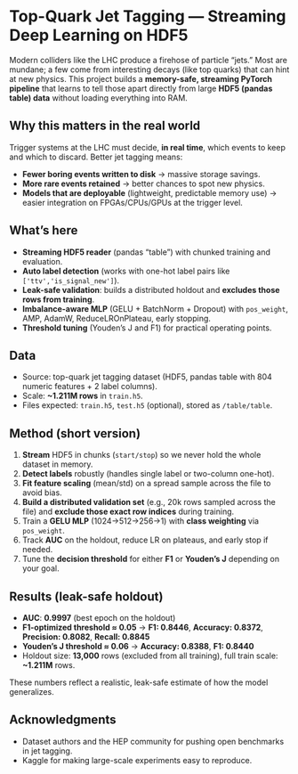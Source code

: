 
# Top-Quark Jet Tagging — Streaming Deep Learning on HDF5

Modern colliders like the LHC produce a firehose of particle “jets.” Most are mundane; a few come from interesting decays (like top quarks) that can hint at new physics. This project builds a **memory-safe, streaming PyTorch pipeline** that learns to tell those apart directly from large **HDF5 (pandas table) data** without loading everything into RAM.

## Why this matters in the real world

Trigger systems at the LHC must decide, **in real time**, which events to keep and which to discard. Better jet tagging means:

* **Fewer boring events written to disk** → massive storage savings.
* **More rare events retained** → better chances to spot new physics.
* **Models that are deployable** (lightweight, predictable memory use) → easier integration on FPGAs/CPUs/GPUs at the trigger level.

## What’s here

* **Streaming HDF5 reader** (pandas “table”) with chunked training and evaluation.
* **Auto label detection** (works with one-hot label pairs like `['ttv','is_signal_new']`).
* **Leak-safe validation**: builds a distributed holdout and **excludes those rows from training**.
* **Imbalance-aware MLP** (GELU + BatchNorm + Dropout) with `pos_weight`, AMP, AdamW, ReduceLROnPlateau, early stopping.
* **Threshold tuning** (Youden’s J and F1) for practical operating points.

## Data

* Source: top-quark jet tagging dataset (HDF5, pandas table with 804 numeric features + 2 label columns).
* Scale: **~1.211M rows** in `train.h5`.
* Files expected: `train.h5`, `test.h5` (optional), stored as `/table/table`.

## Method (short version)

1. **Stream** HDF5 in chunks (`start/stop`) so we never hold the whole dataset in memory.
2. **Detect labels** robustly (handles single label or two-column one-hot).
3. **Fit feature scaling** (mean/std) on a spread sample across the file to avoid bias.
4. **Build a distributed validation set** (e.g., 20k rows sampled across the file) and **exclude those exact row indices** during training.
5. Train a **GELU MLP** (1024→512→256→1) with **class weighting** via `pos_weight`.
6. Track **AUC** on the holdout, reduce LR on plateaus, and early stop if needed.
7. Tune the **decision threshold** for either **F1** or **Youden’s J** depending on your goal.

## Results (leak-safe holdout)

* **AUC**: **0.9997** (best epoch on the holdout)
* **F1-optimized threshold ≈ 0.05** → **F1: 0.8446**, **Accuracy: 0.8372**, **Precision: 0.8082**, **Recall: 0.8845**
* **Youden’s J threshold ≈ 0.06** → **Accuracy: 0.8388**, **F1: 0.8440**
* Holdout size: **13,000** rows (excluded from all training), full train scale: **~1.211M** rows.

These numbers reflect a realistic, leak-safe estimate of how the model generalizes.



## Acknowledgments

* Dataset authors and the HEP community for pushing open benchmarks in jet tagging.
* Kaggle for making large-scale experiments easy to reproduce.

